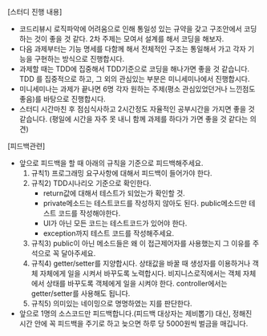 [스터디 진행 내용]
* 코드리뷰시 로직파악에 어려움으로 인해 통일성 있는 규약을 갖고 구조안에서 코딩하는 것이 좋을 것 같다. 2차 주제는 모여서 설계를 해서 코딩을 해보자. 
* 다음 과제부터는 기능 명세를 다함께 해서 전체적인 구조는 통일해서 가고 각자 기능을 구현하는 방식으로 진행합시다.
* 과제할 때는 TDD에 집중해서 TDD기준으로 코딩을 해나가면 좋을 것 같습니다. TDD 를 집중적으로 하고, 그 외의 관심있는 부분은 미니세미나에서 진행합시다. 
* 미니세미나는 과제가 끝나면 6명 각자 원하는 주제(평소 관심있었던거나 느낀점도 좋음)를 바탕으로 진행합시다. 
* 스터디 시간마친 후 점심식사하고 2시간정도 자율적인 공부시간을 가지면 좋을 것 같습니다. (평일에 시간을 자주 못 내니 함께 과제를 하다가 가면 좋을 것 같다는 의견)

[피드백관련]
* 앞으로 피드백을 할 때 아래의 규칙을 기준으로 피드백해주세요.
   1.  규칙1) 프로그래밍 요구사항에 대해서 피드백이 들어가야 한다.
   2.  규칙2)  TDD시나리오 기준으로 확인한다. 
        - return값에 대해서 테스트가 되었는가 확인할 것. 
        - private메소드는 테스트코드를 작성하지 않아도 된다. public메소드만 테스트 코드를 작성해야한다. 
        - UI가 아닌 모든 코드는 테스트코드가 있어야 한다. 
        - exception까지 테스트 코드를 작성해주세요.
   3.  규칙3) public이 아닌 메소드들은 왜 이 접근제어자를 사용했는지 그 이유를 주석으로 꼭 달아주세요.
   4.  규칙4) getter/setter를 지양합시다. 상태값을 바꿀 때 생성자를 이용하거나 객체 자체에게 일을 시켜서 바꾸도록 노력합시다. 비지니스로직에서는 객체 자체에서 상태를 바꾸도록 객체에게 일을 시켜야 한다. controller에서는 getter/setter를 사용해도 됩니다.
   5.  규칙5) 의미있는 네이밍으로 명명하였는 지를 판단한다.
* 앞으로 1명의 소스코드만 피드백합니다.(피드백 대상자는 제비뽑기) 대신, 정해진 시간 안에 꼭 피드백을 주기로 하고 늦으면 하루 당 5000원씩 벌금을 매깁니다.
